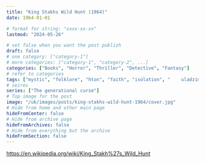 ```yaml
---
title: "King Stakhs Wild Hunt (1964)"
date: 1964-01-01

# format for string: "xxxx-xx-xx"
lastmod: "2024-05-26"

# set false when you want the post publish
draft: false
# one category: ["category-1"]
# more categories: ["category-1", "category-2", ...]
categories: ["Books", "Horror", "Thriller", "Detective", "Fantasy"]
# refer to categories
tags: ["mystic", "folklore", "hton", "faith", "isolation", "	uladzimir karatkievich"]
# seires
series: ["The generational curse"]
# Top image for the post
image: "/uk/images/posts/king-stakhs-wild-hunt-1964/cover.jpg"
# Hide from home and other main page
hideFromCenter: false
# Hide from archive page
hideFromArchives: false
# Hide from everything but the archive
hideFromSection: false
---
```

https://en.wikipedia.org/wiki/King_Stakh%27s_Wild_Hunt
<!--more-->